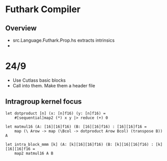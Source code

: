# Futhark Compiler

## Overview
- src.Language.Futhark.Prop.hs extracts intrinsics
- 

# 24/9

- Use Cutlass basic blocks
- Call into them. Make them a header file

## Intragroup kernel focus

```
let dotproduct [n] (x: [n]f16) (y: [n]f16) =
    #[sequential]map2 (*) x y |> reduce (+) 0

let matmul16 (A: [16][16]f16) (B: [16][16]f16) : [16][16]f16 =
    map (\ Arow -> map (\Bcol -> dotproduct Arow Bcol) (transpose B)) A

let intra_block_mmm [k] (A: [k][16][16]f16) (B: [k][16][16]f16) : [k][16][16]f16 =    
    map2 matmul16 A B
```

